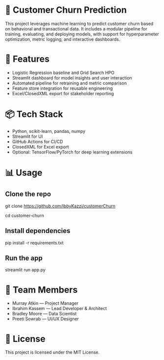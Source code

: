 # 🧠  Customer Churn Prediction
This project leverages machine learning to predict customer churn based on behavioral and transactional data. It includes a modular pipeline for training, evaluating, and deploying models, with support for hyperparameter optimization, metric logging, and interactive dashboards.
# 🚀 Features
- Logistic Regression baseline and Grid Search HPO
- Streamlit dashboard for model insights and user interaction
- Automated pipeline for retraining and metric comparison
- Feature store integration for reusable engineering
- Excel/ClosedXML export for stakeholder reporting
# 📦 Tech Stack
- Python, scikit-learn, pandas, numpy
- Streamlit for UI
- GitHub Actions for CI/CD
- ClosedXML for Excel export
- Optional: TensorFlow/PyTorch for deep learning extensions
# 📊 Usage
## Clone the repo

git clone  https://github.com/IbbyKazzi/customerChurn

cd customer-churn

## Install dependencies
pip install -r requirements.txt

## Run the app
streamlit run app.py


# 👥 Team Members
- Murray Atkin — Project Manager
- Ibrahim Kassem — Lead Developer & Architect
- Bradley Moore — Data Scientist
- Preeti Sowrab — UI/UX Designer

# 📄 License
This project is licensed under the MIT License.


